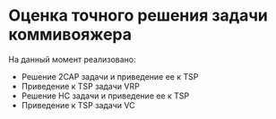 # Оценка точного решения задачи коммивояжера
На данный момент реализовано:
- Решение 2CAP задачи и приведение ее к TSP
- Приведение к TSP задачи VRP
- Решение HC задачи и приведение ее к TSP
- Приведение к TSP задачи VC
